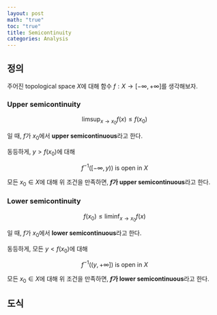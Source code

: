 ```yaml
---
layout: post
math: "true"
toc: "true"
title: Semicontinuity
categories: Analysis
---
```

## 정의

주어진 topological space ${ X }$에 대해 함수 ${ f: X \to [-\infty, + \infty] }$를 생각해보자. 

### Upper semicontinuity

$$ \limsup_{x \to x_{0}} f(x) \le f(x_{0}) $$

일 때, ${ f }$가 ${ x_{0} }$에서 **upper semicontinuous**라고 한다.

동등하게, ${ y>f(x_{0}) }$에 대해

$$ f^{-1}([-\infty,y)) \mbox{ is open in } X  $$

모든 ${ x_{0} \in X}$에 대해 위 조건을 만족하면, **${ f }$가 upper semicontinuous**라고 한다.

### Lower semicontinuity

$$ f(x_{0}) \le \liminf_{x \to x_{0}} f(x) $$

일 때, ${ f }$가 ${ x_{0} }$에서 **lower semicontinuous**라고 한다.

동등하게, 모든 ${ y<f(x_{0}) }$에 대해

$$ f^{-1}((y,+\infty]) \mbox{ is open in } X $$

모든 ${ x_{0} \in X }$에 대해 위 조건을 만족하면, **${ f }$가 lower semicontinuous**라고 한다.

## 도식

